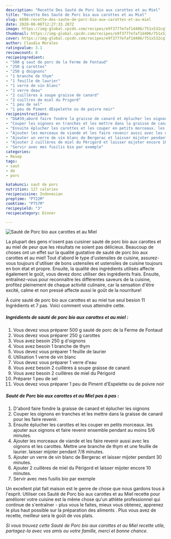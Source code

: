 ```yaml
---
description: "Recette Des Sauté de Porc bio aux carottes et au Miel"
title: "Recette Des Sauté de Porc bio aux carottes et au Miel"
slug: 6698-recette-des-saute-de-porc-bio-aux-carottes-et-au-miel
date: 2020-08-06T12:27:33.287Z
image: https://img-global.cpcdn.com/recipes/e9f3777efaf1d406/751x532cq70/saute-de-porc-bio-aux-carottes-et-au-miel-photo-principale-de-la-recette.jpg
thumbnail: https://img-global.cpcdn.com/recipes/e9f3777efaf1d406/751x532cq70/saute-de-porc-bio-aux-carottes-et-au-miel-photo-principale-de-la-recette.jpg
cover: https://img-global.cpcdn.com/recipes/e9f3777efaf1d406/751x532cq70/saute-de-porc-bio-aux-carottes-et-au-miel-photo-principale-de-la-recette.jpg
author: Claudia Morales
ratingvalue: 3.1
reviewcount: 8
recipeingredient:
- "500 g saut de porc de la Ferme de Fontaud"
- "250 g carottes"
- "250 g doignons"
- "1 branche de thym"
- "1 feuille de laurier"
- "1 verre de vin blanc"
- "1 verre deau"
- "2 cuillères à soupe graisse de canard"
- "2 cuillres de miel du Prigord"
- "1 peu de sel"
- "1 peu de Piment dEspelette ou de poivre noir"
recipeinstructions:
- "D&#39;abord faire fondre la graisse de canard et éplucher les oignons"
- "Couper les oignons en tranches et les mettre dans la graisse de canard pour les faire revenir."
- "Ensuite éplucher les carottes et les couper en petits morceaux. les ajouter aux oignons et faire revenir ensemble pendant au moins 5/6 minutes."
- "Ajouter les morceaux de viande et les faire revenir aussi avec les oignons et les carottes. Mettre une branche de thym et une feuille de laurier. laisser mijoter pendant 7/8 minutes."
- "Ajouter un verre de vin blanc de Bergerac et laisser mijoter pendant 30 minutes."
- "Ajouter 2 cuillères de miel du Périgord et laisser mijoter encore 10 minutes."
- "Servir avec mes fusilis bio par exemple"
categories:
- Resep
tags:
- saut
- de
- porc

katakunci: saut de porc 
nutrition: 127 calories
recipecuisine: Indonesian
preptime: "PT22M"
cooktime: "PT57M"
recipeyield: "3"
recipecategory: Dinner

---
```



![Sauté de Porc bio aux carottes et au Miel](https://img-global.cpcdn.com/recipes/e9f3777efaf1d406/751x532cq70/saute-de-porc-bio-aux-carottes-et-au-miel-photo-principale-de-la-recette.jpg)

La plupart des gens n'osent pas cuisiner sauté de porc bio aux carottes et au miel de peur que les résultats ne soient pas délicieux. Beaucoup de choses ont un effet sur la qualité gustative de sauté de porc bio aux carottes et au miel! Tout d'abord le type d'ustensiles de cuisine, assurez-vous toujours d'utiliser de bons ustensiles et ustensiles de cuisine toujours en bon état et propre. Ensuite, la qualité des ingrédients utilisés affecte également le goût, vous devez donc utiliser des ingrédients frais. Ensuite, entraînez-vous pour reconnaître les différentes saveurs de la cuisine, profitez pleinement de chaque activité culinaire, car la sensation d'être excité, calme et non pressé affecte aussi le goût de la nourriture!

<!--inarticleads1-->

À cuire sauté de porc bio aux carottes et au miel tue seul besion 11 Ingrédients et 7 pas. Voici comment vous atteindre cette.

##### Ingrédients de sauté de porc bio aux carottes et au miel :

1. Vous devez vous préparer 500 g sauté de porc de la Ferme de Fontaud
1. Vous devez vous préparer 250 g carottes
1. Vous avez besoin 250 g d&#39;oignons
1. Vous avez besoin 1 branche de thym
1. Vous devez vous préparer 1 feuille de laurier
1. Utilisation 1 verre de vin blanc
1. Vous devez vous préparer 1 verre d&#39;eau
1. Vous avez besoin 2 cuillères à soupe graisse de canard
1. Vous avez besoin 2 cuillères de miel du Périgord
1. Préparer 1 peu de sel
1. Vous devez vous préparer 1 peu de Piment d&#39;Espelette ou de poivre noir




<!--inarticleads2-->

##### Sauté de Porc bio aux carottes et au Miel pas à pas :

1. D&#39;abord faire fondre la graisse de canard et éplucher les oignons
1. Couper les oignons en tranches et les mettre dans la graisse de canard pour les faire revenir.
1. Ensuite éplucher les carottes et les couper en petits morceaux. les ajouter aux oignons et faire revenir ensemble pendant au moins 5/6 minutes.
1. Ajouter les morceaux de viande et les faire revenir aussi avec les oignons et les carottes. Mettre une branche de thym et une feuille de laurier. laisser mijoter pendant 7/8 minutes.
1. Ajouter un verre de vin blanc de Bergerac et laisser mijoter pendant 30 minutes.
1. Ajouter 2 cuillères de miel du Périgord et laisser mijoter encore 10 minutes.
1. Servir avec mes fusilis bio par exemple




<!--inarticleads1-->

<p>
Un excellent plat fait maison est le genre de chose que nous gardons tous à l'esprit. Utiliser ces Sauté de Porc bio aux carottes et au Miel recette pour améliorer votre cuisine est la même chose qu'un athlète professionnel qui continue de s'entraîner - plus vous le faites, mieux vous obtenez, apprenez le plus haut possible sur la préparation des aliments . Plus vous avez de recette, meilleur sera le goût de vos plats.
</p>

<p>
<i>Si vous trouvez cette Sauté de Porc bio aux carottes et au Miel recette utile, partagez-la avec vos amis ou votre famille, merci et bonne chance.</i>
</p>
